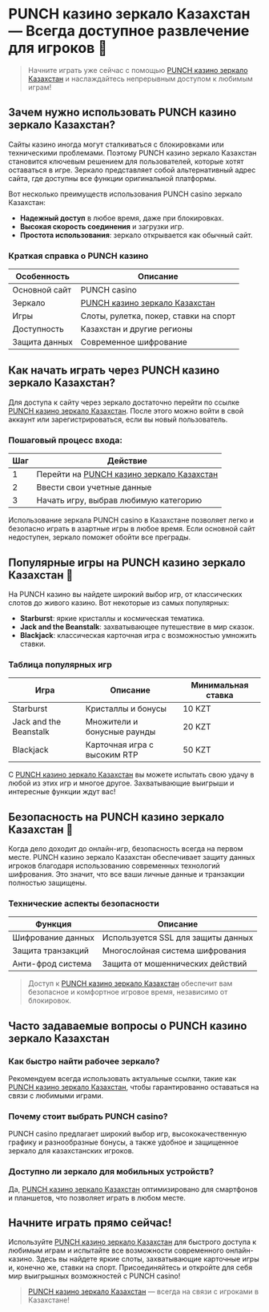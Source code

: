 # PUNCH казино зеркало Казахстан — Всегда доступное развлечение для игроков 🎲

> Начните играть уже сейчас с помощью [PUNCH казино зеркало Казахстан](https://betpunch1.com/d638d6d39) и наслаждайтесь непрерывным доступом к любимым играм!

## Зачем нужно использовать PUNCH казино зеркало Казахстан?

Сайты казино иногда могут сталкиваться с блокировками или техническими проблемами. Поэтому PUNCH казино зеркало Казахстан становится ключевым решением для пользователей, которые хотят оставаться в игре. Зеркало представляет собой альтернативный адрес сайта, где доступны все функции оригинальной платформы.

Вот несколько преимуществ использования PUNCH casino зеркало Казахстан:

- **Надежный доступ** в любое время, даже при блокировках.
- **Высокая скорость соединения** и загрузки игр.
- **Простота использования**: зеркало открывается как обычный сайт.
  
### Краткая справка о PUNCH казино

| **Особенность**                  | **Описание**                              |
|----------------------------------|-------------------------------------------|
| Основной сайт                    | PUNCH casino                              |
| Зеркало                          | [PUNCH казино зеркало Казахстан](https://betpunch1.com/d638d6d39) |
| Игры                             | Слоты, рулетка, покер, ставки на спорт    |
| Доступность                      | Казахстан и другие регионы                |
| Защита данных                    | Современное шифрование                    |

## Как начать играть через PUNCH казино зеркало Казахстан?

Для доступа к сайту через зеркало достаточно перейти по ссылке [PUNCH казино зеркало Казахстан](https://betpunch1.com/d638d6d39). После этого можно войти в свой аккаунт или зарегистрироваться, если вы новый пользователь.

### Пошаговый процесс входа:

| **Шаг**                          | **Действие**                                |
|----------------------------------|---------------------------------------------|
| 1                                | Перейти на [PUNCH казино зеркало Казахстан](https://betpunch1.com/d638d6d39) |
| 2                                | Ввести свои учетные данные                  |
| 3                                | Начать игру, выбрав любимую категорию       |

Использование зеркала PUNCH casino в Казахстане позволяет легко и безопасно играть в азартные игры в любое время. Если основной сайт недоступен, зеркало поможет обойти все преграды.

## Популярные игры на PUNCH казино зеркало Казахстан 🎰

На PUNCH казино вы найдете широкий выбор игр, от классических слотов до живого казино. Вот некоторые из самых популярных:

- **Starburst**: яркие кристаллы и космическая тематика.
- **Jack and the Beanstalk**: захватывающее путешествие в мир сказок.
- **Blackjack**: классическая карточная игра с возможностью умножить ставки.
  
### Таблица популярных игр

| **Игра**                         | **Описание**                               | **Минимальная ставка** |
|----------------------------------|--------------------------------------------|------------------------|
| Starburst                        | Кристаллы и бонусы                         | 10 KZT                 |
| Jack and the Beanstalk           | Множители и бонусные раунды                | 20 KZT                 |
| Blackjack                        | Карточная игра с высоким RTP               | 50 KZT                 |

С [PUNCH казино зеркало Казахстан](https://betpunch1.com/d638d6d39) вы можете испытать свою удачу в любой из этих игр и многое другое. Захватывающие выигрыши и интересные функции ждут вас!

## Безопасность на PUNCH казино зеркало Казахстан 🔐

Когда дело доходит до онлайн-игр, безопасность всегда на первом месте. PUNCH казино зеркало Казахстан обеспечивает защиту данных игроков благодаря использованию современных технологий шифрования. Это значит, что все ваши личные данные и транзакции полностью защищены.

### Технические аспекты безопасности

| **Функция**                      | **Описание**                               |
|----------------------------------|--------------------------------------------|
| Шифрование данных                | Используется SSL для защиты данных         |
| Защита транзакций                | Многослойная система шифрования            |
| Анти-фрод система                | Защита от мошеннических действий           |

> Доступ к [PUNCH казино зеркало Казахстан](https://betpunch1.com/d638d6d39) обеспечит вам безопасное и комфортное игровое время, независимо от блокировок.

## Часто задаваемые вопросы о PUNCH казино зеркало Казахстан

### Как быстро найти рабочее зеркало?

Рекомендуем всегда использовать актуальные ссылки, такие как [PUNCH казино зеркало Казахстан](https://betpunch1.com/d638d6d39), чтобы гарантированно оставаться на связи с любимыми играми.

### Почему стоит выбрать PUNCH casino?

PUNCH casino предлагает широкий выбор игр, высококачественную графику и разнообразные бонусы, а также удобное и защищенное зеркало для казахстанских игроков.

### Доступно ли зеркало для мобильных устройств?

Да, [PUNCH казино зеркало Казахстан](https://betpunch1.com/d638d6d39) оптимизировано для смартфонов и планшетов, что позволяет играть в любом месте.

## Начните играть прямо сейчас!

Используйте [PUNCH казино зеркало Казахстан](https://betpunch1.com/d638d6d39) для быстрого доступа к любимым играм и испытайте все возможности современного онлайн-казино. Здесь вы найдете яркие слоты, захватывающие карточные игры и, конечно же, ставки на спорт. Присоединяйтесь и откройте для себя мир выигрышных возможностей с PUNCH casino!

> [PUNCH казино зеркало Казахстан](https://betpunch1.com/d638d6d39) — всегда на связи с игроками в Казахстане!
